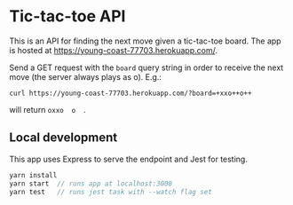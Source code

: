 # Tic-tac-toe API

This is an API for finding the next move given a tic-tac-toe board. The app is hosted at https://young-coast-77703.herokuapp.com/.

Send a GET request with the `board` query string in order to receive the next move (the server always plays as o). E.g.: 
```
curl https://young-coast-77703.herokuapp.com/?board=+xxo++o++
```
will return `oxxo  o  `.

## Local development

This app uses Express to serve the endpoint and Jest for testing.

```javascript
yarn install
yarn start  // runs app at localhost:3000
yarn test   // runs jest task with --watch flag set
```